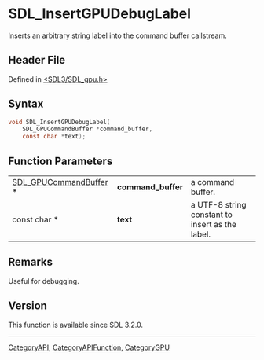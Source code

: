# SDL_InsertGPUDebugLabel

Inserts an arbitrary string label into the command buffer callstream.

## Header File

Defined in [<SDL3/SDL_gpu.h>](https://github.com/libsdl-org/SDL/blob/main/include/SDL3/SDL_gpu.h)

## Syntax

```c
void SDL_InsertGPUDebugLabel(
    SDL_GPUCommandBuffer *command_buffer,
    const char *text);
```

## Function Parameters

|                                                |                    |                                                 |
| ---------------------------------------------- | ------------------ | ----------------------------------------------- |
| [SDL_GPUCommandBuffer](SDL_GPUCommandBuffer) * | **command_buffer** | a command buffer.                               |
| const char *                                   | **text**           | a UTF-8 string constant to insert as the label. |

## Remarks

Useful for debugging.

## Version

This function is available since SDL 3.2.0.





----
[CategoryAPI](CategoryAPI), [CategoryAPIFunction](CategoryAPIFunction), [CategoryGPU](CategoryGPU)

